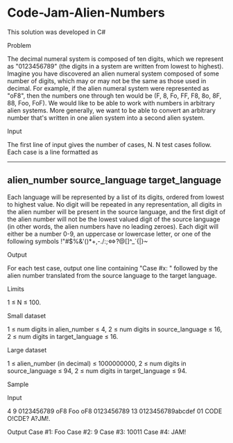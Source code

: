 # Code-Jam-Alien-Numbers

This solution was developed in C#

Problem

The decimal numeral system is composed of ten digits, which we represent as "0123456789" (the digits in a system are written from lowest to highest). Imagine you have discovered an alien numeral system composed of some number of digits, which may or may not be the same as those used in decimal. For example, if the alien numeral system were represented as "oF8", then the numbers one through ten would be (F, 8, Fo, FF, F8, 8o, 8F, 88, Foo, FoF). We would like to be able to work with numbers in arbitrary alien systems. More generally, we want to be able to convert an arbitrary number that's written in one alien system into a second alien system.

Input

The first line of input gives the number of cases, N. N test cases follow. Each case is a line formatted as

--------------------------------------------
alien_number source_language target_language
--------------------------------------------

Each language will be represented by a list of its digits, ordered from lowest to highest value. No digit will be repeated in any representation, all digits in the alien number will be present in the source language, and the first digit of the alien number will not be the lowest valued digit of the source language (in other words, the alien numbers have no leading zeroes). Each digit will either be a number 0-9, an uppercase or lowercase letter, or one of the following symbols !"#$%&'()*+,-./:;<=>?@[\]^_`{|}~

Output

For each test case, output one line containing "Case #x: " followed by the alien number translated from the source language to the target language.

Limits

1 ≤ N ≤ 100.

Small dataset

1 ≤ num digits in alien_number ≤ 4,
2 ≤ num digits in source_language ≤ 16,
2 ≤ num digits in target_language ≤ 16.

Large dataset

1 ≤ alien_number (in decimal) ≤ 1000000000,
2 ≤ num digits in source_language ≤ 94,
2 ≤ num digits in target_language ≤ 94.

Sample


Input 

4
9 0123456789 oF8
Foo oF8 0123456789
13 0123456789abcdef 01
CODE O!CDE? A?JM!.

Output 
Case #1: Foo
Case #2: 9
Case #3: 10011
Case #4: JAM!

